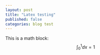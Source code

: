 ```yaml
---
layout: post
title: "Latex testing"
published: false
categories: blog test
---
```

This is a math block:
$$ 
\int_0^1 dx  = 1
$$


